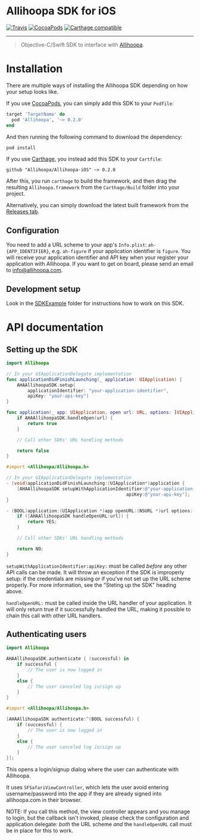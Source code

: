 Allihoopa SDK for iOS
=====================

[![Travis](https://travis-ci.org/allihoopa/Allihoopa-iOS.svg?branch=master)](https://travis-ci.org/allihoopa/Allihoopa-iOS)
[![CocoaPods](https://cocoapod-badges.herokuapp.com/v/Allihoopa/badge.svg)](https://cocoapods.org/pods/Allihoopa)
[![Carthage compatible](https://img.shields.io/badge/Carthage-compatible-4BC51D.svg)](https://github.com/Carthage/Carthage)

----

> Objective-C/Swift SDK to interface with [Allihoopa].

# Installation

There are multiple ways of installing the Allihoopa SDK depending on how your
setup looks like.

If you use [CocoaPods], you can simply add this SDK to your `Podfile`:

```ruby
target 'TargetName' do
  pod 'Allihoopa', '~> 0.2.0'
end
```

And then running the following command to download the dependency:

```bash
pod install
```

If you use [Carthage], you instead add this SDK to your `Cartfile`:

```
github "Allihoopa/Allihoopa-iOS" ~> 0.2.0
```

After this, you run `carthage` to build the framework, and then drag the
resulting `Allihoopa.framework` from the `Carthage/Build` folder into your
project.

Alternatively, you can simply download the latest built framework from the
[Releases tab].

## Configuration

You need to add a URL scheme to your app's `Info.plist`: `ah-{APP_IDENTIFIER}`,
e.g. `ah-figure` if your application identifier is `figure`. You will receive
your application identifier and API key when your register your application with
Allihoopa. If you want to get on board, please send an email to
[info@allihoopa.com](mailto:info@allihoopa.com).


## Development setup

Look in the [SDKExample] folder for instructions how to work on this SDK.


# API documentation

## Setting up the SDK

```swift
import Allihoopa

// In your UIApplicationDelegate implementation
func applicationDidFinishLaunching(_ application: UIApplication) {
    AHAAllihoopaSDK.setup(
        applicationIdentifier: "your-application-identifier",
        apiKey: "your-api-key")
}

func application(_ app: UIApplication, open url: URL, options: [UIApplicationOpenURLOptionsKey : Any] = [:]) -> Bool {
    if AHAAllihoopaSDK.handleOpen(url) {
        return true
    }

    // Call other SDKs' URL handling methods

    return false
}
```

```objective-c
#import <Allihoopa/Allihoopa.h>

// In your UIApplicationDelegate implementation
- (void)applicationDidFinishLaunching:(UIApplication*)application {
    [AHAAllihoopaSDK setupWithApplicationIdentifier:@"your-application-identifier"
                                             apiKey:@"your-api-key"];
}

- (BOOL)application:(UIApplication *)app openURL:(NSURL *)url options:(NSDictionary<UIApplicationOpenURLOptionsKey,id> *)options {
    if ([AHAAllihoopaSDK handleOpenURL:url]) {
        return YES;
    }

    // Call other SDKs' URL handling methods

    return NO;
}
```

`setupWithApplicationIdentifier:apiKey:` must be called *before* any other API
calls can be made. It will throw an exception if the SDK is improperly setup: if
the credentials are missing or if you've not set up the URL scheme properly. For
more information, see the "Steting up the SDK" heading above.

`handleOpenURL:` must be called inside the URL handler of your application. It
will only return true if it successfully handled the URL, making it possible to
chain this call with other URL handlers.


## Authenticating users

```swift
import Allihoopa

AHAAllihoopaSDK.authenticate { (successful) in
    if successful {
        // The user is now logged in
    }
    else {
        // The user canceled log in/sign up
    }
}
```

```objective-c
#import <Allihoopa/Allihoopa.h>

[AHAAllihoopaSDK authenticate:^(BOOL successful) {
    if (successful) {
        // The user is now logged in
    }
    else {
        // The user canceled log in/sign up
    }
}];
```

This opens a login/signup dialog where the user can authenticate with Allihoopa.

It uses `SFSafariViewController`, which lets the user avoid entering
username/password into the app if they are already signed into allihoopa.com in
their browser.

NOTE: If you call this method, the view controller appears and you manage to
login, but the callback isn't invoked, please check the configuration and
application delegate: *both* the URL scheme *and* the `handleOpenURL` call must
be in place for this to work.


[Allihoopa]: https://allihoopa.com
[CocoaPods]: https://cocoapods.org
[Carthage]: https://github.com/carthage/carthage
[Releases tab]: https://github.com/allihoopa/Allihoopa-iOS/releases
[SDKExample]: SDKExample
